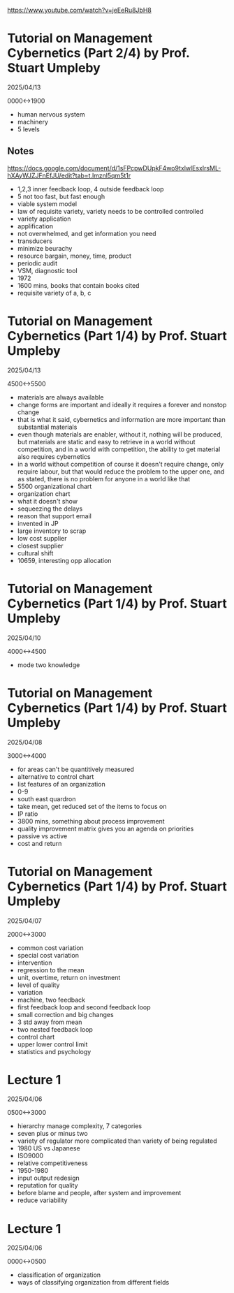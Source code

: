 https://www.youtube.com/watch?v=jeEeRu8JbH8

# Tutorial on Management Cybernetics (Part 2/4) by Prof. Stuart Umpleby

2025/04/13

0000<->1900

- human nervous system
- machinery
- 5 levels

## Notes
https://docs.google.com/document/d/1sFPcpwDUpkF4wo9txlwlEsxIrsML-hXAyWJZJFnEfJU/edit?tab=t.lmznl5qm5t1r

- 1,2,3 inner feedback loop, 4 outside feedback loop
- 5 not too fast, but fast enough
- viable system model
- law of requisite variety, variety needs to be controlled controlled
- variety application
- applification
- not overwhelmed, and get information you need
- transducers
- minimize beurachy
- resource bargain, money, time, product
- periodic audit
- VSM, diagnostic tool
- 1972
- 1600 mins, books that contain books cited
- requisite variety of a, b, c

# Tutorial on Management Cybernetics (Part 1/4) by Prof. Stuart Umpleby

2025/04/13

4500<->5500

- materials are always available
- change forms are important and ideally it requires a forever and nonstop change
- that is what it said, cybernetics and information are more important than substantial materials
- even though materials are enabler, without it, nothing will be produced, but materials are static and easy to retrieve in a world without competition, and in a world with competition, the ability to get material also requires cybernetics
- in a world without competition of course it doesn't require change, only require labour, but that would reduce the problem to the upper one, and as stated, there is no problem for anyone in a world like that
- 5500 organizational chart
- organization chart
- what it doesn't show
- sequeezing the delays
- reason that support email
- invented in JP
- large inventory to scrap
- low cost supplier
- closest supplier
- cultural shift
- 10659, interesting opp allocation

# Tutorial on Management Cybernetics (Part 1/4) by Prof. Stuart Umpleby

2025/04/10

4000<->4500

- mode two knowledge

# Tutorial on Management Cybernetics (Part 1/4) by Prof. Stuart Umpleby

2025/04/08

3000<->4000

- for areas can't be quantitively measured
- alternative to control chart
- list features of an organization
- 0-9
- south east quardron
- take mean, get reduced set of the items to focus on
- IP ratio
- 3800 mins, something about process improvement
- quality improvement matrix gives you an agenda on priorities
- passive vs active
- cost and return

# Tutorial on Management Cybernetics (Part 1/4) by Prof. Stuart Umpleby

2025/04/07

2000<->3000

- common cost variation
- special cost variation
- intervention
- regression to the mean
- unit, overtime, return on investment
- level of quality
- variation
- machine, two feedback
- first feedback loop and second feedback loop
- small correction and big changes
- 3 std away from mean
- two nested feedback loop
- control chart
- upper lower control limit
- statistics and psychology

# Lecture 1

2025/04/06

0500<->3000

- hierarchy manage complexity, 7 categories
- seven plus or minus two
- variety of regulator more complicated than variety of being regulated
- 1980 US vs Japanese
- ISO9000
- relative competitiveness
- 1950-1980
- input output redesign
- reputation for quality
- before blame and people, after system and improvement
- reduce variability

# Lecture 1

2025/04/06

0000<->0500

- classification of organization
- ways of classifying organization from different fields
